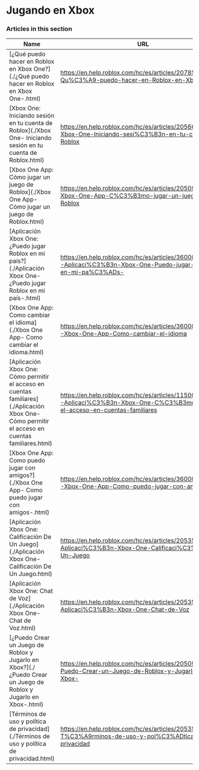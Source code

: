 # Jugando en Xbox  
### Articles in this section
Name|URL
-|-
[¿Qué puedo hacer en Roblox en Xbox One?](./¿Qué puedo hacer en Roblox en Xbox One-.html) |https://en.help.roblox.com/hc/es/articles/207850783--Qu%C3%A9-puedo-hacer-en-Roblox-en-Xbox-One-
[Xbox One: Iniciando sesión en tu cuenta de Roblox](./Xbox One- Iniciando sesión en tu cuenta de Roblox.html) |https://en.help.roblox.com/hc/es/articles/205662594-Xbox-One-Iniciando-sesi%C3%B3n-en-tu-cuenta-de-Roblox
[Xbox One App: Cómo jugar un juego de Roblox](./Xbox One App- Cómo jugar un juego de Roblox.html) |https://en.help.roblox.com/hc/es/articles/205091984-Xbox-One-App-C%C3%B3mo-jugar-un-juego-de-Roblox
[Aplicación Xbox One: ¿Puedo jugar Roblox en mi país?](./Aplicación Xbox One- ¿Puedo jugar Roblox en mi país-.html) |https://en.help.roblox.com/hc/es/articles/360000334743-Aplicaci%C3%B3n-Xbox-One-Puedo-jugar-Roblox-en-mi-pa%C3%ADs-
[Xbox One App: Como cambiar el idioma](./Xbox One App- Como cambiar el idioma.html) |https://en.help.roblox.com/hc/es/articles/360000273466-Xbox-One-App-Como-cambiar-el-idioma
[Aplicación Xbox One: Cómo permitir el acceso en cuentas familiares](./Aplicación Xbox One- Cómo permitir el acceso en cuentas familiares.html) |https://en.help.roblox.com/hc/es/articles/115001279786-Aplicaci%C3%B3n-Xbox-One-C%C3%B3mo-permitir-el-acceso-en-cuentas-familiares
[Xbox One App: Como puedo jugar con amigos?](./Xbox One App- Como puedo jugar con amigos-.html) |https://en.help.roblox.com/hc/es/articles/360000334526-Xbox-One-App-Como-puedo-jugar-con-amigos-
[Aplicación Xbox One: Calificación De Un Juego](./Aplicación Xbox One- Calificación De Un Juego.html) |https://en.help.roblox.com/hc/es/articles/205355420-Aplicaci%C3%B3n-Xbox-One-Calificaci%C3%B3n-De-Un-Juego
[Aplicación Xbox One: Chat de Voz](./Aplicación Xbox One- Chat de Voz.html) |https://en.help.roblox.com/hc/es/articles/205355430-Aplicaci%C3%B3n-Xbox-One-Chat-de-Voz
[¿Puedo Crear un Juego de Roblox y Jugarlo en Xbox?](./¿Puedo Crear un Juego de Roblox y Jugarlo en Xbox-.html) |https://en.help.roblox.com/hc/es/articles/205091994--Puedo-Crear-un-Juego-de-Roblox-y-Jugarlo-en-Xbox-
[Términos de uso y política de privacidad](./Términos de uso y política de privacidad.html) |https://en.help.roblox.com/hc/es/articles/205358110-T%C3%A9rminos-de-uso-y-pol%C3%ADtica-de-privacidad